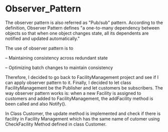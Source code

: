 # Observer_Pattern

The observer pattern is also referred as "Pub/sub" pattern. According to the definition, Observer Pattern defines "a one-to-many 
dependency between objects so that when one object changes state, all its dependents are notified and updated automatically."


The use of observer pattern is to 

– Maintaining consistency across redundant state

– Optimizing batch changes to maintain consistency

Therefore, I decided to go back to FacilityManagement project and 
see if I can apply observer pattern to it.
Finally, I decided to let class FacilityManagement be the Publisher and 
let customers be subscribers. The way observer pattern works is: when a new Facility is assigned to 
customers and added to FacilityManagement, the addFacility method is been called and also Notify().

In Class Customer, the update method is implemented and check if there is facility in Facility Management which
has the same name of cutomer using CheckFacility Method defined in class Customer.
 
 
